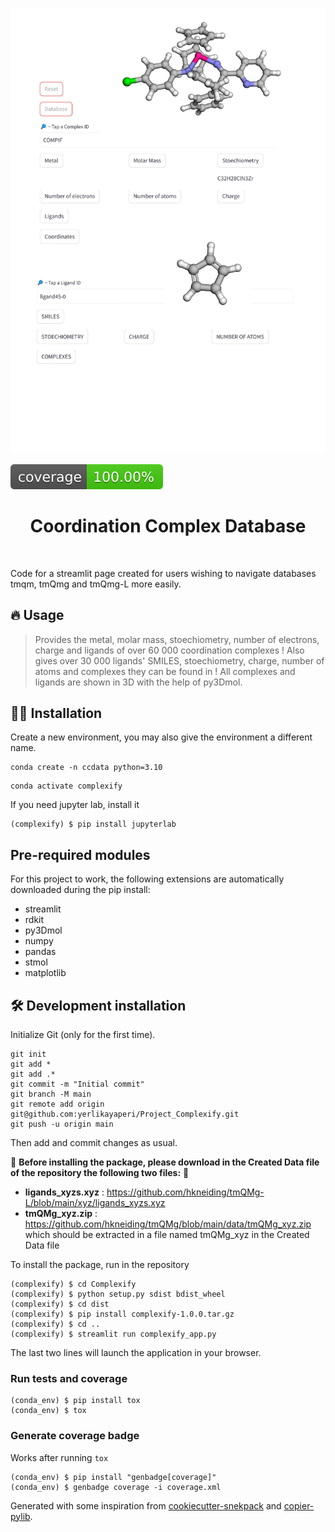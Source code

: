 ![Project Logo](assets/readmebanner.jpg)

![Coverage Status](https://raw.githubusercontent.com/pschwllr/minimal_project/main/assets/coverage-badge.svg)

<h1 align="center">
Coordination Complex Database
</h1>

<br>


Code for a streamlit page created for users wishing to navigate databases tmqm, tmQmg and tmQmg-L more easily.

## 🔥 Usage

> Provides the metal, molar mass, stoechiometry, number of electrons, charge and ligands of over 60 000 coordination complexes ! 
> Also gives over 30 000 ligands' SMILES, stoechiometry, charge, number of atoms and complexes they can be found in !
> All complexes and ligands are shown in 3D with the help of py3Dmol.


## 👩‍💻 Installation

Create a new environment, you may also give the environment a different name. 

```
conda create -n ccdata python=3.10 
```

```
conda activate complexify
```

If you need jupyter lab, install it 

```
(complexify) $ pip install jupyterlab
```

## Pre-required modules

For this project to work, the following extensions are automatically downloaded during the pip install:
  - streamlit
  - rdkit
  - py3Dmol
  - numpy
  - pandas
  - stmol
  - matplotlib


## 🛠️ Development installation

Initialize Git (only for the first time). 

```
git init
git add * 
git add .*
git commit -m "Initial commit" 
git branch -M main
git remote add origin git@github.com:yerlikayaperi/Project_Complexify.git 
git push -u origin main
```

Then add and commit changes as usual. 

🔺  **Before installing the package, please download in the Created Data file of the repository the following two files:** 🔺
- **ligands_xyzs.xyz** : https://github.com/hkneiding/tmQMg-L/blob/main/xyz/ligands_xyzs.xyz
- **tmQMg_xyz.zip** : https://github.com/hkneiding/tmQMg/blob/main/data/tmQMg_xyz.zip which should be extracted in a file named tmQMg_xyz in the Created Data file

To install the package, run in the repository 

```
(complexify) $ cd Complexify
(complexify) $ python setup.py sdist bdist_wheel
(complexify) $ cd dist
(complexify) $ pip install complexify-1.0.0.tar.gz
(complexify) $ cd ..
(complexify) $ streamlit run complexify_app.py  
```

The last two lines will launch the application in your browser.

### Run tests and coverage

```
(conda_env) $ pip install tox
(conda_env) $ tox
```

### Generate coverage badge

Works after running `tox`

```
(conda_env) $ pip install "genbadge[coverage]"
(conda_env) $ genbadge coverage -i coverage.xml
```

Generated with some inspiration from [cookiecutter-snekpack](https://github.com/cthoyt/cookiecutter-snekpack) and [copier-pylib](https://github.com/astrojuanlu/copier-pylib).


